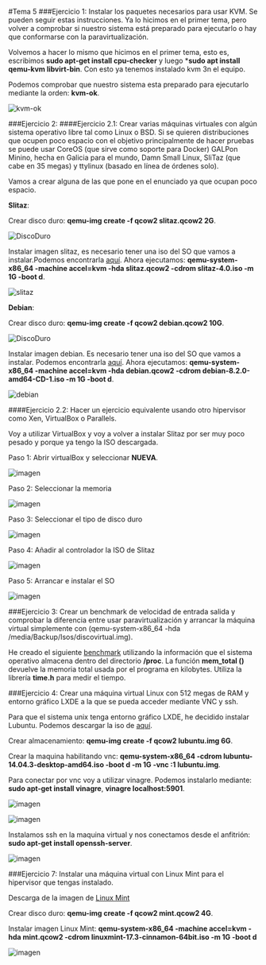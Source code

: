 #Tema 5
###Ejercicio 1: Instalar los paquetes necesarios para usar KVM. Se pueden seguir estas instrucciones. Ya lo hicimos en el primer tema, pero volver a comprobar si nuestro sistema está preparado para ejecutarlo o hay que conformarse con la paravirtualización.

Volvemos a hacer lo mismo que hicimos en el primer tema, esto es, escribimos **sudo apt-get install cpu-checker** y luego ***sudo apt install qemu-kvm libvirt-bin**. Con esto ya tenemos instalado kvm 3n el equipo.

Podemos comprobar que nuestro sistema esta preparado para ejecutarlo mediante la orden: **kvm-ok**.

![kvm-ok](https://i.gyazo.com/f7dfe9b295be29923e0284acda75f68a.png)

###Ejercicio 2:
####Ejercicio 2.1: Crear varias máquinas virtuales con algún sistema operativo libre tal como Linux o BSD. Si se quieren distribuciones que ocupen poco espacio con el objetivo principalmente de hacer pruebas se puede usar CoreOS (que sirve como soporte para Docker) GALPon Minino, hecha en Galicia para el mundo, Damn Small Linux, SliTaz (que cabe en 35 megas) y ttylinux (basado en línea de órdenes solo).

Vamos a crear alguna de las que pone en el enunciado ya que ocupan poco espacio.

**Slitaz**: 

Crear disco duro: **qemu-img create -f qcow2 slitaz.qcow2 2G**.

![DiscoDuro](https://i.gyazo.com/dfc6c5271a9d1febaf383a37d1c66852.png)

Instalar imagen slitaz, es necesario tener una iso del SO que vamos a instalar.Podemos encontrarla [aquí](http://www.slitaz.org/en/get/).
Ahora ejecutamos: **qemu-system-x86_64 -machine accel=kvm -hda slitaz.qcow2 -cdrom slitaz-4.0.iso -m 1G -boot d**.

![slitaz](https://i.gyazo.com/e9110d3cb82baa8e45cfc1d7e831ab48.png)

**Debian**:

Crear disco duro: **qemu-img create -f qcow2 debian.qcow2 10G**.

![DiscoDuro](https://i.gyazo.com/1b0f743853c5e6d9f3d351cdd3217a4d.png)

Instalar imagen debian. Es necesario tener una iso del SO que vamos a instalar. Podemos encontrarla [aquí](http://cdimage.debian.org/debian-cd/8.2.0/amd64/iso-cd/).
Ahora ejecutamos: **qemu-system-x86_64 -machine accel=kvm -hda debian.qcow2 -cdrom debian-8.2.0-amd64-CD-1.iso -m 1G -boot d**.

![debian](https://i.gyazo.com/9fe04a3382a2d9feff460741ab6e70f5.png)

####Ejercicio 2.2: Hacer un ejercicio equivalente usando otro hipervisor como Xen, VirtualBox o Parallels.

Voy a utilizar VirtualBox y voy a volver a instalar Slitaz por ser muy poco pesado y porque ya tengo la ISO descargada.

Paso 1: Abrir virtualBox y seleccionar **NUEVA**.

![imagen](https://i.gyazo.com/8286570b17aef69e96d60128d09cebb4.png)

Paso 2: Seleccionar la memoria

![imagen](https://i.gyazo.com/c48d20726ec7e4af025599f826c48b09.png)

Paso 3: Seleccionar el tipo de disco duro

![imagen](https://i.gyazo.com/5f02daa5a39caee8676086859297c4cd.png)

Paso 4: Añadir al controlador la ISO de Slitaz

![imagen](https://i.gyazo.com/4cd28acf03b8c5c198c0af1305454c67.png)

Paso 5: Arrancar e instalar el SO

![imagen](https://i.gyazo.com/39223a82a4c4b6acc964d4eefac4cfae.png)

###Ejercicio 3: Crear un benchmark de velocidad de entrada salida y comprobar la diferencia entre usar paravirtualización y arrancar la máquina virtual simplemente con (qemu-system-x86_64 -hda /media/Backup/Isos/discovirtual.img).

He creado el siguiente [benchmark](https://github.com/manolotello7/IV-2015-16/blob/master/ejercicios/ManuelGutierrezDelgado/benchmark.cpp) utilizando la información que el sistema operativo almacena dentro del directorio **/proc**.
La función **mem_total ()** devuelve la memoria total usada por el programa en kilobytes. Utiliza la librería **time.h** para medir el tiempo. 

###Ejercicio 4: Crear una máquina virtual Linux con 512 megas de RAM y entorno gráfico LXDE a la que se pueda acceder mediante VNC y ssh.

Para que el sistema unix tenga entorno gráfico LXDE, he decidido instalar Lubuntu. Podemos descargar la iso de [aquí](http://cdimage.ubuntu.com/lubuntu/releases/14.04/release/).

Crear almacenamiento: **qemu-img create -f qcow2 lubuntu.img 6G**.

Crear la maquina habilitando vnc: **qemu-system-x86_64 -cdrom lubuntu-14.04.3-desktop-amd64.iso -boot d -m 1G -vnc :1 lubuntu.img**.

Para conectar por vnc voy a utilizar vinagre. Podemos instalarlo mediante: **sudo apt-get install vinagre**, **vinagre localhost:5901**.

![imagen](https://i.gyazo.com/be1407b0ea1c9f09f845cb4b4b20776c.png)

![imagen](https://i.gyazo.com/99e4095a10caec43d86b51eb8096af73.png)

Instalamos ssh en la maquina virtual y nos conectamos desde el anfitrión: **sudo apt-get install openssh-server**.

![imagen](https://i.gyazo.com/97b694c1b4d7538c7ea4be163d288ac1.png)

###Ejercicio 7: Instalar una máquina virtual con Linux Mint para el hipervisor que tengas instalado.

Descarga de la imagen de [Linux Mint](http://www.linuxmint.com/download.php)

Crear disco duro: **qemu-img create -f qcow2 mint.qcow2 4G**.

Instalar imagen Linux Mint: **qemu-system-x86_64 -machine accel=kvm -hda mint.qcow2 -cdrom linuxmint-17.3-cinnamon-64bit.iso -m 1G -boot d**

![imagen](https://i.gyazo.com/68d53ab8ed5fc2b11d78df8dd27dc38b.png)
